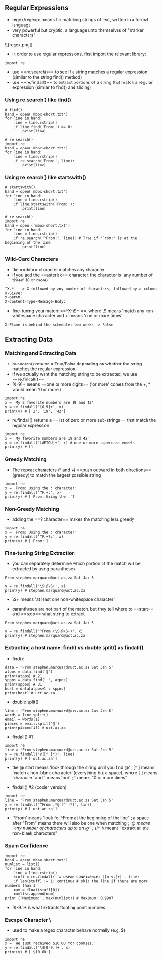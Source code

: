 ## Regular Expressions

- regex/regexp: means for matching strings of text, written in a formal language
- very powerful but cryptic, a language unto themselves of "marker characters"

![[regex.png]]

- in order to use regular expressions, first import the relevant library:
```
import re
```

- use ==re.search()== to see if a string matches a regular expression (similar to the string find() method)
- use ==re.findall()== to extract portions of a string that match a regular expression (similar to find() and slicing)

### Using re.search() like find()

```
# find()
hand = open('mbox-short.txt')
for line in hand:
    line = line.rstrip()
    if line.find('From:') >= 0:
        print(line)

# re.search()
import re
hand = open('mbox-short.txt')
for line in hand:
    line = line.rstrip()
    if re.search('From:', line):
        print(line)
```

### Using re.search() like startswith()

```
# startswith()
hand = open('mbox-short.txt')
for line in hand:
    line = line.rstrip()
    if line.startswith('From:'):
        print(line)

# re.search()
import re
hand = open ('mbox-short.txt')
for line in hand:
    line = line.rstrip()
    if re.search('^From:', line): # True if 'From:' is at the beginning of the line
        print(line)
```

### Wild-Card Characters

- the ==dot== character matches any character
- if you add the ==asterisk== character, the character is 'any number of times' (0 or more)
```
^X.*:  -> X followed by any number of characters, followed by a column
X-Sieve:
X-DSPAM:
X-Content-Type-Message-Body:
```
- fine-tuning your match: ==^X-\S+:==, where \S means 'match any non-whitespace character and + means 'one or more times'
```
X-Plane is behind the schedule: two weeks -> False
```

## Extracting Data

### Matching and Extracting Data

- re.search() returns a True/False depending on whether the string matches the regular expression
-  if we actually want the matching string to be extracted, we use ==re.findall()==
- [0-9]+ means ==one or more digits== ('or more' comes from the +, * would mean '0 or more')
```
import re
x = 'My 2 favorite numbers are 19 and 42'
y = re.findall('[0-9]+', x)
print(y) # ['2', '19', '42']
```
- re.findall() returns a ==list of zero or more sub-strings== that match the regular expression
```
import re
x = 'My favorite numbers are 19 and 42'
y = re.findall('[AEIOU]+', x) # one or more uppercase vowels
print(y) # []
```

### Greedy Matching

- The repeat characters (* and +) ==push outward in both directions== (greedy) to match the largest possible string
```
import re
x = 'From: Using the : character'
y = re.findall('^F.+:', x)
print(y) # ['From: Using the :']
``` 

### Non-Greedy Matching

- adding the ==? character== makes the matching less greedy
```
import re
x = 'From: Using the : character'
y = re.findall('^F.+?:', x)
print(y) # ['From:']
```

### Fine-tuning String Extraction

- you can separately determine which portion of the match will be extracted by using parantheses
```
From stephen.marquard@uct.ac.za Sat Jan 5

y = re.findall('\S+@\S+', x)
print(y) # stephen.marquard@uct.ac.za
```
- \S+  means 'at least one non-whitespace character'

- parantheses are not part of the match, but they tell where to ==start== and ==stop== what string to extract
```
From stephen.marquard@uct.ac.za Sat Jan 5

y = re.findall('^From (\S+@\S+)', x)
print(y) # stephen.marquard@uct.ac.za
```

### Extracting a host name: find() vs double split() vs findall()
- find():
```
data = 'From stephen.marquard@uct.ac.za Sat Jan 5'
atpos = data.find('@')
print(atpos) # 21
sppos = data.find(' ', atpos)
print(sppos) # 31
host = data[atpos+1 : sppos]
print(host) # uct.ac.za
```

- double split()
```
line = 'From stephen.marquard@uct.ac.za Sat Jan 5'
words = line.split()
email = words[1]
pieces = email.split('@')
print(pieces[1]) # uct.ac.za
```

- findall() #1
```
import re
line = 'From stephen.marquard@uct.ac.za Sat Jan 5'
y = re.findall('@([^ ]*)', line)
print(y) # ['uct.ac.za']
```
- the @ start means 'look through the string until you find @' ; [^ ] means 'match a non-blank character' (everything but a space), where [ ] means 'character' and ^ means 'not' ; * means "0 or more times"

- findall() #2 (cooler version)
```
import re
line = 'From stephen.marquard@uct.ac.za Sat Jan 5'
y = re.findall('^From .*@([^ ]*)', line)
print(y) # ['uct.ac.za']
```
- '^From' means "look for ^From at the beginning of the line" ; a space after "From" means there will also be one when matching ; .*@ means "any number of characters up to an @" ; ([^ ]*) means "extract all the non-blank characters"

### Spam Confidence

```
import re
hand = open('mbox-short.txt')
numlist = list()
for line in hand:
	line = line.rstrip()
	stuff = re.findall('^X-DSPAM-CONFIDENCE: ([0-9.]+)', line)
	if len(stuff) != 1: continue # skip the line if there are more numbers than 1
	num = float(stuff[0])
	numlist.append[num]
print ('Maximum:', max(numlist)) # Maximum: 0.9907
```
- [0-9.]+ is what extracts floating point numbers

### Escape Character \

- used to make a regex character behave normally (e.g. $)
```
import re
x = 'We just received $10.00 for cookies.'
y = re.findall('\$[0-9.]+', x)
print(y) # ['$10.00']